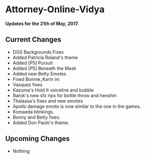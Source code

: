 # Attorney-Online-Vidya
__Updates for the 21th of May, 2017.__

## Current Changes
* DGS Backgrounds Fixes
* Added Patricia Roland's theme
* Added [P5] Pursuit  
* Added [P5] Beneath the Mask
* Added new Betty Emotes
* Fixed Bonnie_Karin ini 
* Vasquez fixes  
* Kazuma's Hold It voiceline and bubble  
* Barok's new sfx rips for bottle throw and henshin
* Thalassa's fixes and new emotes
* Apollo damage emote is now similar to the one in the games.  
* Komaeda blinkings.
* Bonny and Betty fixes.
* Added Don Paolo's theme.

## Upcoming Changes
* Nothing
